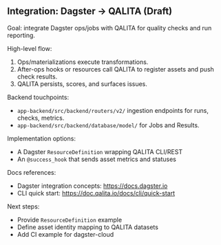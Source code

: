 ## Integration: Dagster → QALITA (Draft)

Goal: integrate Dagster ops/jobs with QALITA for quality checks and run reporting.

High-level flow:

1. Ops/materializations execute transformations.
2. After-ops hooks or resources call QALITA to register assets and push check results.
3. QALITA persists, scores, and surfaces issues.

Backend touchpoints:

- `app-backend/src/backend/routers/v2/` ingestion endpoints for runs, checks, metrics.
- `app-backend/src/backend/database/model/` for Jobs and Results.

Implementation options:

- A Dagster `ResourceDefinition` wrapping QALITA CLI/REST
- An `@success_hook` that sends asset metrics and statuses

Docs references:

- Dagster integration concepts: https://docs.dagster.io
- CLI quick start: https://doc.qalita.io/docs/cli/quick-start

Next steps:

- Provide `ResourceDefinition` example
- Define asset identity mapping to QALITA datasets
- Add CI example for dagster-cloud


